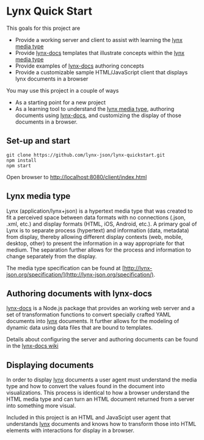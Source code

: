 # Lynx Quick Start

This goals for this project are
- Provide a working server and client to assist with learning the [lynx media type](#lynx-media-type)
- Provide [lynx-docs](https://www.npmjs.com/package/@lynx-json/lynx-docs) templates that illustrate concepts within the [lynx media type](#lynx-media-type)
- Provide examples of [lynx-docs](https://www.npmjs.com/package/@lynx-json/lynx-docs) authoring concepts
- Provide a customizable sample HTML/JavaScript client that displays lynx documents in a browser

You may use this project in a couple of ways
- As a starting point for a new project
- As a learning tool to understand the [lynx media type](#lynx-media-type), authoring documents using [lynx-docs](https://www.npmjs.com/package/@lynx-json/lynx-docs), and customizing the display of those documents in a browser.

## Set-up and start
```
git clone https://github.com/lynx-json/lynx-quickstart.git
npm install
npm start
```

Open browser to [http://localhost:8080/client/index.html](http://localhost:8080/client/index.html)

## Lynx media type
Lynx (application/lynx+json) is a hypertext media type that was created to fit a perceived space between data formats with no connections (.json, .xml, etc.) and display formats (HTML, iOS, Android, etc.). A primary goal of Lynx is to separate process (hypertext) and information (data, metadata) from display, thereby allowing different display contexts (web, mobile, desktop, other) to present the information in a way appropriate for that medium. The separation further allows for the process and information to change separately from the display.

The media type specification can be found at [http://lynx-json.org/specification/](http://lynx-json.org/specification/).

## Authoring documents with lynx-docs
[lynx-docs](https://www.npmjs.com/package/@lynx-json/lynx-docs) is a Node.js package that provides an working web server and a set of transformation functions to convert specially crafted YAML documents into [lynx](#lynx-media-type) documents. It further allows for the modeling of dynamic data using data files that are bound to templates.

Details about configuring the server and authoring documents can be found in the [lynx-docs wiki](https://github.com/lynx-json/lynx-docs/wiki)

## Displaying documents
In order to display [lynx](#lynx-media-type) documents a user agent must understand the media type and how to convert the values found in the document into visualizations. This process is identical to how a browser understand the HTML media type and can turn an HTML document returned from a server into something more visual. 

Included in this project is an HTML and JavaScipt user agent that understands [lynx](#lynx-media-type) documents and knows how to transform those into HTML elements with interactions for display in a browser. 